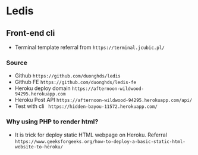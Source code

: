 # Ledis
## Front-end cli
- Terminal template referral from `https://terminal.jcubic.pl/`

### Source
- Github `https://github.com/duonghds/ledis`
- Github FE `https://github.com/duonghds/ledis-fe`
- Heroku deploy domain `https://afternoon-wildwood-94295.herokuapp.com`
- Heroku Post API `https://afternoon-wildwood-94295.herokuapp.com/api/`
- Test with cli ` https://hidden-bayou-11572.herokuapp.com/`

### Why using PHP to render html?
- It is trick for deploy static HTML webpage on Heroku. 
Referral `https://www.geeksforgeeks.org/how-to-deploy-a-basic-static-html-website-to-heroku/`
